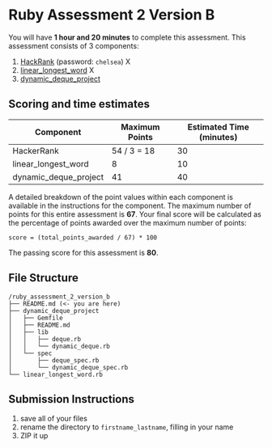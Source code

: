 # Ruby Assessment 2 Version B

You will have **1 hour and 20 minutes** to complete this assessment. This
assessment consists of 3 components:

1. [HackRank](http://hr.gs/f55e900c-e577-45d9-b299-d9228e69eba5) (password: `chelsea`) X
2. [linear_longest_word](./linear_longest_word.rb) X
3. [dynamic_deque_project](./dynamic_deque_project/README.md)

## Scoring and time estimates

| Component             | Maximum Points | Estimated Time (minutes) |
| --------------------- | -------------- | ------------------------ |
| HackerRank            | 54 / 3  = 18   | 30                       |
| linear_longest_word   | 8              | 10                       |
| dynamic_deque_project | 41             | 40                       |
                          
A detailed breakdown of the point values within each component is available in
the instructions for the component. The maximum number of points for this entire
assessment is **67**. Your final score will be calculated as the percentage of
points awarded over the maximum number of points:

`score = (total_points_awarded / 67) * 100`

The passing score for this assessment is **80**.

## File Structure

```plaintext
/ruby_assessment_2_version_b
├── README.md (<- you are here)
├── dynamic_deque_project
│   ├── Gemfile
│   ├── README.md
│   ├── lib
│   │   ├── deque.rb
│   │   └── dynamic_deque.rb
│   └── spec
│       ├── deque_spec.rb
│       └── dynamic_deque_spec.rb
└── linear_longest_word.rb
```

## Submission Instructions

1. save all of your files
2. rename the directory to `firstname_lastname`, filling in your name
3. ZIP it up
